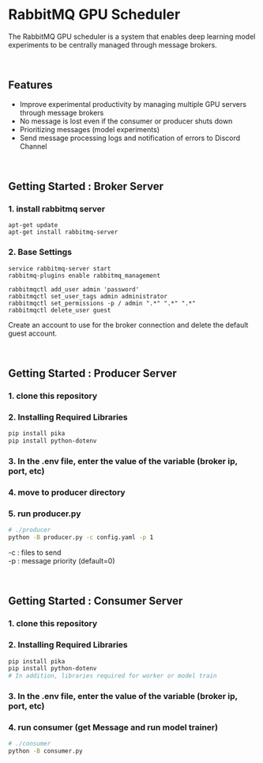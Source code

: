 # RabbitMQ GPU Scheduler
The RabbitMQ GPU scheduler is a system that enables deep learning model experiments to be centrally managed through message brokers.

<br>

## Features

- Improve experimental productivity by managing multiple GPU servers through message brokers
- No message is lost even if the consumer or producer shuts down
- Prioritizing messages (model experiments)
- Send message processing logs and notification of errors to Discord Channel

<br>

## Getting Started : Broker Server
### 1. install rabbitmq server
```
apt-get update
apt-get install rabbitmq-server
```

### 2. Base Settings
```
service rabbitmq-server start
rabbitmq-plugins enable rabbitmq_management

rabbitmqctl add_user admin 'password'
rabbitmqctl set_user_tags admin administrator
rabbitmqctl set_permissions -p / admin ".*" ".*" ".*"
rabbitmqctl delete_user guest
```
Create an account to use for the broker connection and delete the default guest account.  

<br>

## Getting Started : Producer Server
### 1. clone this repository
### 2. Installing Required Libraries
``` bash
pip install pika
pip install python-dotenv
```
### 3. In the .env file, enter the value of the variable (broker ip, port, etc)
### 4. move to producer directory
### 5. run producer.py
``` bash
# ./producer
python -B producer.py -c config.yaml -p 1
```
-c : files to send  
-p : message priority (default=0)

<br>

## Getting Started : Consumer Server
### 1. clone this repository
### 2. Installing Required Libraries
``` bash
pip install pika
pip install python-dotenv
# In addition, libraries required for worker or model train
```
### 3. In the .env file, enter the value of the variable (broker ip, port, etc)
### 4. run consumer (get Message and run model trainer)
``` bash
# ./consumer
python -B consumer.py
```
